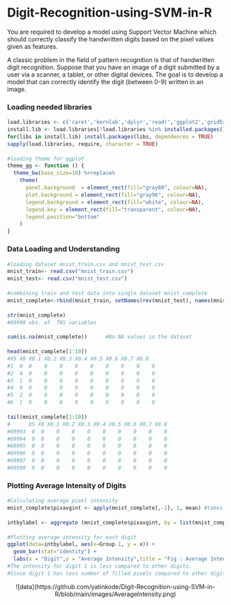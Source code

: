 # Digit-Recognition-using-SVM-in-R
You are required to develop a model using Support Vector Machine which should correctly classify the handwritten digits based on the pixel values given as features.

A classic problem in the field of pattern recognition is that of handwritten digit recognition. Suppose that you have an image of a digit submitted by a user via a scanner, a tablet, or other digital devices. The goal is to develop a model that can correctly identify the digit (between 0-9) written in an image. 


### Loading needed libraries

```R
load.libraries <- c('caret','kernlab','dplyr','readr','ggplot2','gridExtra','caTools','e1071')
install.lib <- load.libraries[!load.libraries %in% installed.packages()]
for(libs in install.lib) install.packages(libs, dependences = TRUE)
sapply(load.libraries, require, character = TRUE)

#loading theme for ggplot
theme_gg <- function () { 
  theme_bw(base_size=10) %+replace% 
    theme(
      panel.background  = element_rect(fill="gray80", colour=NA),
      plot.background = element_rect(fill="gray96", colour=NA), 
      legend.background = element_rect(fill="white", colour=NA),
      legend.key = element_rect(fill="transparent", colour=NA),
      legend.position="bottom"
    )
}
```
### Data Loading and Understanding
```R
#loading dataset mnist_train.csv and mnist_test.csv
mnist_train<- read.csv("mnist_train.csv")
mnist_test<- read.csv("mnist_test.csv")

#combining train and test data into single dataset mnist_complete
mnist_complete<-rbind(mnist_train, setNames(rev(mnist_test), names(mnist_train)))

str(mnist_complete)
#69998 obs. of  785 variables

sum(is.na(mnist_complete))      #No NA values in the dataset

head(mnist_complete[1:10])
#X5 X0 X0.1 X0.2 X0.3 X0.4 X0.5 X0.6 X0.7 X0.8
#1  0  0    0    0    0    0    0    0    0    0
#2  4  0    0    0    0    0    0    0    0    0
#3  1  0    0    0    0    0    0    0    0    0
#4  9  0    0    0    0    0    0    0    0    0
#5  2  0    0    0    0    0    0    0    0    0
#6  1  0    0    0    0    0    0    0    0    0

tail(mnist_complete[1:10])
#      X5 X0 X0.1 X0.2 X0.3 X0.4 X0.5 X0.6 X0.7 X0.8
#69993  0  0    0    0    0    0    0    0    0    0
#69994  0  0    0    0    0    0    0    0    0    0
#69995  0  0    0    0    0    0    0    0    0    0
#69996  0  0    0    0    0    0    0    0    0    0
#69997  0  0    0    0    0    0    0    0    0    0
#69998  0  0    0    0    0    0    0    0    0    0
```

### Plotting Average Intensity of Digits
```R
#Calculating average pixel intensity
mnist_complete$pixavgint <- apply(mnist_complete[,-1], 1, mean) #takes the mean of each row in train

intbylabel <- aggregate (mnist_complete$pixavgint, by = list(mnist_complete$X5), FUN = mean)

#Plotting average intensity for each digit
ggplot(data=intbylabel, aes(x=Group.1, y = x)) +
  geom_bar(stat="identity") +
  labs(x = "Digit",y = "Average Intensity",title = "Fig : Average Intensity of Digits" )+theme_gg()
#The intensity for digit 1 is less compared to other digits. 
#Since digit 1 has less number of filled pixels compared to other digits
```
<p align="center">
![data](https://github.com/yatinkode/Digit-Recognition-using-SVM-in-R/blob/main/images/AverageIntensity.png)
  </p>

